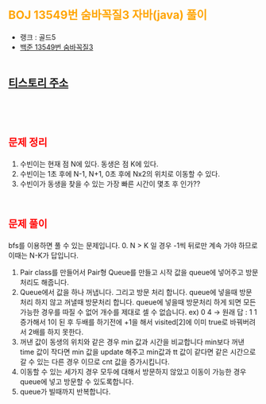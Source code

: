 # <span style="color:orange; font-size:17pt; font-weight:bold">BOJ 13549번 숨바꼭질3 자바(java)  풀이</span>
- 랭크 : 골드5
- [백준 13549번 숨바꼭질3](https://www.acmicpc.net/problem/13549)
<br><br>

## [티스토리 주소](https://hoho325.tistory.com/)
<br><br>

# <span style="color: red; font-size:15pt">문제 정리</span>
1. 수빈이는 현재 점 N에 있다. 동생은 점 K에 있다.
2. 수빈이는 1초 후에 N-1, N+1, 0초 후에 Nx2의 위치로 이동할 수 있다.
3. 수빈이가 동생을 찾을 수 있는 가장 빠른 시간이 몇초 후 인가??
<br><br>

# <span style="color: red; font-size:15pt">문제 풀이</span>
bfs를 이용하면 풀 수 있는 문제입니다.
0. N > K 일 경우 -1씩 뒤로만 계속 가야 하므로 이때는 N-K가 답입니다.
1. Pair class를 만들어서 Pair형 Queue를 만들고 시작 값을 queue에 넣어주고 방문처리도 해줍니다.
2. Queue에서 값을 하나 꺼냅니다. 그리고 방문 처리 합니다.
    queue에 넣을때 방문처리 하지 않고 꺼낼때 방문처리 합니다.
    queue에 넣을때 방문처리 하게 되면 모든 가능한 경우를 따질 수 없어 개수를 제대로 셀 수 없습니다.
    ex) 0 4 -> 원래 답 : 1
    1 증가해서 1이 된 후 두배를 하기전에 +1을 해서 visited[2]에 이미 true로 바꿔버려서 2배를 하지 못한다.
3. 꺼낸 값이 동생의 위치와 같은 경우 min 값과 시간을 비교합니다
    min보다 꺼낸 time 값이 작다면 min 값을 update 해주고
    min값과 tt 값이 같다면 같은 시간으로 갈 수 있는 다른 경우 이므로 cnt 값을 증가시킵니다.
4. 이동할 수 있는 세가지 경우 모두에 대해서 방문하지 않았고 이동이 가능한 경우 queue에 넣고 방문할 수 있도록합니다.
5. queue가 빌때까지 반복합니다.
<br>